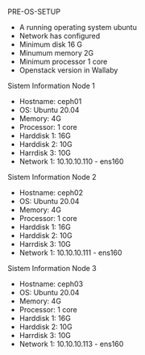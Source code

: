 PRE-OS-SETUP

- A running operating system ubuntu
- Network has configured
- Minimum disk 16 G
- Minumum memory 2G
- Minimum processor 1 core
- Openstack version in Wallaby

Sistem Information Node 1

- Hostname: ceph01
- OS: Ubuntu 20.04
- Memory: 4G
- Processor: 1 core
- Harddisk 1: 16G
- Harddisk 2: 10G
- Harrdisk 3: 10G
- Network 1: 10.10.10.110 - ens160

Sistem Information Node 2
- Hostname: ceph02
- OS: Ubuntu 20.04
- Memory: 4G
- Processor: 1 core
- Harddisk 1: 16G
- Harddisk 2: 10G
- Harrdisk 3: 10G
- Network 1: 10.10.10.111 - ens160

Sistem Information Node 3
- Hostname: ceph03
- OS: Ubuntu 20.04
- Memory: 4G
- Processor: 1 core
- Harddisk 1: 16G
- Harddisk 2: 10G
- Harrdisk 3: 10G
- Network 1: 10.10.10.113 - ens160

